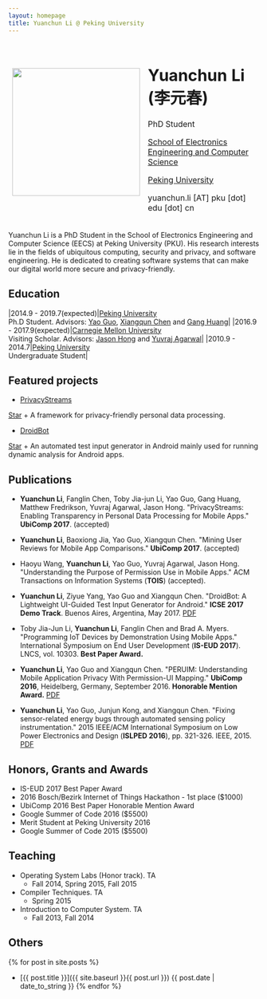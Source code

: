 ```yaml
---
layout: homepage
title: Yuanchun Li @ Peking University
---
```


<table style="border-style:none">
<tbody style="border-style:hidden">
<tr>
  <td><img width="256px" src="{{site.baseurl}}/static/figure/avatar_201603.jpg"></td>
  <td>
    <h1>Yuanchun Li (李元春)</h1>
    <p>PhD Student</p>
    <p class="margin-small"><a href="http://eecs.pku.edu.cn/">School of Electronics Engineering and Computer Science</a></p>
    <p class="margin-small"><a href="http://www.pku.edu.cn/">Peking University</a></p>
    <p>yuanchun.li [AT] pku [dot] edu [dot] cn</p>
  </td>

</tr>
</tbody>
</table>

Yuanchun Li is a PhD Student in the School of Electronics Engineering and Computer Science (EECS) at Peking University (PKU).
His research interests lie in the fields of ubiquitous computing, security and privacy, and software engineering.
He is dedicated to creating software systems that can make our digital world more secure and privacy-friendly.

## Education

|2014.9 - 2019.7(expected)|[Peking University](http://www.pku.edu.cn/)<br>Ph.D Student. Advisors: [Yao Guo](http://sei.pku.edu.cn/~yaoguo/), [Xiangqun Chen](https://www.coursera.org/instructor/chenxiangqun) and [Gang Huang](http://sei.pku.edu.cn/~huanggang/index_en.htm)|
|2016.9 - 2017.9(expected)|[Carnegie Mellon University](http://www.cmu.edu/)<br>Visiting Scholar. Advisors: [Jason Hong](http://www.cs.cmu.edu/~jasonh/) and [Yuvraj Agarwal](http://www.synergylabs.org/yuvraj/)|
|2010.9 - 2014.7|[Peking University](http://www.pku.edu.cn/)<br>Undergraduate Student|

## Featured projects

+ [PrivacyStreams](https://github.com/PrivacyStreams/PrivacyStreams) 
<!-- Place this tag where you want the button to render. -->
<a class="github-button" href="https://github.com/PrivacyStreams/PrivacyStreams" data-show-count="true" aria-label="Star PrivacyStreams/PrivacyStreams on GitHub">Star</a>
    + A framework for privacy-friendly personal data processing.

+ [DroidBot](https://github.com/honeynet/droidbot) 
<!-- Place this tag where you want the button to render. -->
<a class="github-button" href="https://github.com/honeynet/droidbot" data-show-count="true" aria-label="Star honeynet/droidbot on GitHub">Star</a>
    + An automated test input generator in Android mainly used for running dynamic analysis for Android apps.
    
## Publications

- **Yuanchun Li**, Fanglin Chen, Toby Jia-jun Li, Yao Guo, Gang Huang, Matthew Fredrikson, Yuvraj Agarwal, Jason Hong. "PrivacyStreams: Enabling Transparency in Personal Data Processing for Mobile Apps." **UbiComp 2017**. (accepted)

- **Yuanchun Li**, Baoxiong Jia, Yao Guo, Xiangqun Chen. "Mining User Reviews for Mobile App Comparisons." **UbiComp 2017**. (accepted)

- Haoyu Wang, **Yuanchun Li**, Yao Guo, Yuvraj Agarwal, Jason Hong. "Understanding the Purpose of Permission Use in Mobile Apps." ACM Transactions on Information Systems (**TOIS**) (accepted).

- **Yuanchun Li**, Ziyue Yang, Yao Guo and Xiangqun Chen. "DroidBot: A Lightweight UI-Guided Test Input Generator for Android." **ICSE 2017 Demo Track**. Buenos Aires, Argentina, May 2017. [PDF]({{site.baseurl}}/static/files/DroidBot_ICSE2017.pdf)

- Toby Jia-Jun Li, **Yuanchun Li**, Fanglin Chen and Brad A. Myers. "Programming IoT Devices by Demonstration Using Mobile Apps." International Symposium on End User Development (**IS-EUD 2017**). LNCS, vol. 10303. **Best Paper Award.**

- **Yuanchun Li**, Yao Guo and Xiangqun Chen. "PERUIM: Understanding Mobile Application Privacy With Permission-UI Mapping." **UbiComp 2016**, Heidelberg, Germany, September 2016. **Honorable Mention Award.** [PDF]({{site.baseurl}}/static/files/UbiComp2016.pdf)

- **Yuanchun Li**, Yao Guo, Junjun Kong, and Xiangqun Chen. "Fixing sensor-related energy bugs through automated sensing policy instrumentation." 2015 IEEE/ACM International Symposium on Low Power Electronics and Design (**ISLPED 2016**), pp. 321-326. IEEE, 2015. [PDF]({{site.baseurl}}/static/files/ISLPED2015.pdf)

## Honors, Grants and Awards

+ IS-EUD 2017 Best Paper Award
+ 2016 Bosch/Bezirk Internet of Things Hackathon - 1st place ($1000)
+ UbiComp 2016 Best Paper Honorable Mention Award
+ Google Summer of Code 2016 ($5500)
+ Merit Student at Peking University 2016
+ Google Summer of Code 2015 ($5500)

## Teaching

* Operating System Labs (Honor track). TA
    * Fall 2014, Spring 2015, Fall 2015
* Compiler Techniques. TA
    * Spring 2015
* Introduction to Computer System. TA
    * Fall 2013, Fall 2014

## Others

{% for post in site.posts %}
+ [{{ post.title }}]({{ site.baseurl }}{{ post.url }}) {{ post.date | date_to_string }}
{% endfor %}
